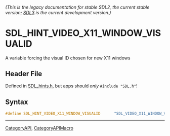 ###### (This is the legacy documentation for stable SDL2, the current stable version; [SDL3](https://wiki.libsdl.org/SDL3/) is the current development version.)
# SDL_HINT_VIDEO_X11_WINDOW_VISUALID

A variable forcing the visual ID chosen for new X11 windows

## Header File

Defined in [SDL_hints.h](https://github.com/libsdl-org/SDL/blob/SDL2/include/SDL_hints.h), but apps should _only_ `#include "SDL.h"`!

## Syntax

```c
#define SDL_HINT_VIDEO_X11_WINDOW_VISUALID      "SDL_VIDEO_X11_WINDOW_VISUALID"
```

----
[CategoryAPI](CategoryAPI), [CategoryAPIMacro](CategoryAPIMacro)

